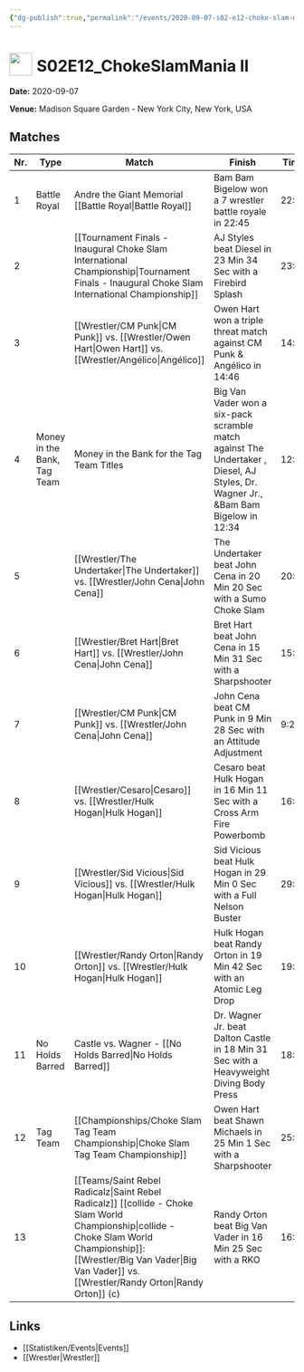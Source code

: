 ```yaml
---
{"dg-publish":true,"permalink":"/events/2020-09-07-s02-e12-choke-slam-mania-ii/","title":"S02E12_ChokeSlamMania II","noteIcon":""}
---
```



# <img src="https://github.com/CptSpaulding1980/choke-slam-wrestling/releases/download/images/ChokeSlam.png" width="40" style="vertical-align:bottom; margin-right:8px;">**S02E12_ChokeSlamMania II**

**Date:** 2020-09-07

**Venue:** Madison Square Garden - New York City, New York, USA

## Matches

| Nr. | Type | Match | Finish | Time | Rating | Score |
|-----|------|-------|--------|------|--------|-------|
| 1 | Battle Royal | Andre the Giant Memorial [[Battle Royal\|Battle Royal]] | Bam Bam Bigelow won a 7 wrestler battle royale in  22:45 | 22:45 | ★★★3/4 | 82 |
| 2 |  | [[Tournament Finals - Inaugural Choke Slam International Championship\|Tournament Finals - Inaugural Choke Slam International Championship]] | AJ Styles beat Diesel in 23 Min 34 Sec with a Firebird Splash | 23:34 | ★★★★3/4 | 98 |
| 3 |  | [[Wrestler/CM Punk\|CM Punk]]  vs. [[Wrestler/Owen Hart\|Owen Hart]] vs. [[Wrestler/Angélico\|Angélico]] | Owen Hart won a triple threat match against CM Punk  & Angélico in  14:46 | 14:46 | ★★★★ | 84 |
| 4 | Money in the Bank, Tag Team | Money in the Bank for the Tag Team Titles | Big Van Vader won a six-pack scramble match against The Undertaker , Diesel, AJ Styles, Dr. Wagner Jr., &Bam Bam Bigelow in  12:34 | 12:34 | ★★★ | 71 |
| 5 |  | [[Wrestler/The Undertaker\|The Undertaker]]  vs. [[Wrestler/John Cena\|John Cena]] | The Undertaker  beat John Cena in 20 Min 20 Sec with a Sumo Choke Slam | 20:20 | ★★★★ | 87 |
| 6 |  | [[Wrestler/Bret Hart\|Bret Hart]] vs. [[Wrestler/John Cena\|John Cena]] | Bret Hart beat John Cena in 15 Min 31 Sec with a Sharpshooter | 15:31 | ★★★1/2 | 78 |
| 7 |  | [[Wrestler/CM Punk\|CM Punk]]  vs. [[Wrestler/John Cena\|John Cena]] | John Cena beat CM Punk  in 9 Min 28 Sec with an Attitude Adjustment | 9:28 | ★★1/2 | 67 |
| 8 |  | [[Wrestler/Cesaro\|Cesaro]] vs. [[Wrestler/Hulk Hogan\|Hulk Hogan]] | Cesaro  beat Hulk Hogan in 16 Min 11 Sec with a Cross Arm Fire Powerbomb | 16:11 | ★★★★1/2 | 93 |
| 9 |  | [[Wrestler/Sid Vicious\|Sid Vicious]] vs. [[Wrestler/Hulk Hogan\|Hulk Hogan]] | Sid Vicious beat Hulk Hogan in 29 Min 0 Sec with a Full Nelson Buster | 29:00 | ★★★★3/4 | 99 |
| 10 |  | [[Wrestler/Randy Orton\|Randy Orton]] vs. [[Wrestler/Hulk Hogan\|Hulk Hogan]] | Hulk Hogan beat Randy Orton in 19 Min 42 Sec with an Atomic Leg Drop | 19:42 | ★★★★1/4 | 90 |
| 11 | No Holds Barred | Castle vs. Wagner - [[No Holds Barred\|No Holds Barred]] | Dr. Wagner Jr. beat Dalton Castle in 18 Min 31 Sec with a Heavyweight Diving Body Press | 18:31 | ★★★★1/2 | 92 |
| 12 | Tag Team | [[Championships/Choke Slam Tag Team Championship\|Choke Slam Tag Team Championship]] | Owen Hart beat Shawn Michaels in 25 Min 1 Sec with a Sharpshooter | 25:01 | ★★★★3/4 | 96 |
| 13 |  | [[Teams/Saint Rebel Radicalz\|Saint Rebel Radicalz]] [[collide - Choke Slam World Championship\|collide - Choke Slam World Championship]]: [[Wrestler/Big Van Vader\|Big Van Vader]]  vs. [[Wrestler/Randy Orton\|Randy Orton]] (c) | Randy Orton beat Big Van Vader in 16 Min 25 Sec with a RKO | 16:25 | ★★★★1/4 | 91 |

## Links
- [[Statistiken/Events\|Events]]
- [[Wrestler\|Wrestler]]
